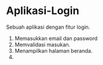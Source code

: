 # Aplikasi-Login
Sebuah aplikasi dengan fitur login.

1. Memasukkan email dan password
2. Memvalidasi masukan.
3. Menampilkan halaman beranda.
4. 

